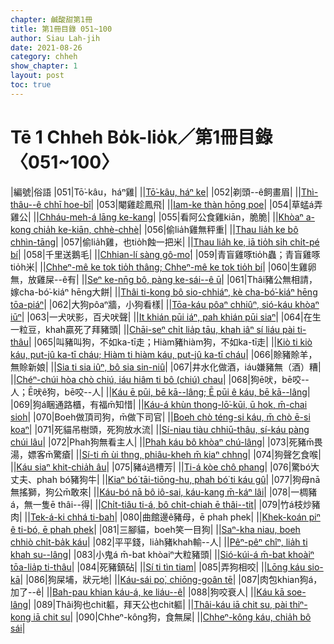 ```yaml
---
chapter: 鹹酸甜第1冊
title: 第1冊目錄 051~100
author: Siau Lah-jih
date: 2021-08-26
category: chheh
show_chapter: 1
layout: post
toc: true
---
```


# Tē 1 Chheh Bo̍k-lio̍k／第1冊目錄 〈051~100〉



|編號|俗語
|051|Tō͘-kâu，háⁿ雞|
||[Tō͘-kâu, háⁿ ke](10-21.html)|
|052|剃頭--ê飼畫眉|
||[Thì-thâu--ê chhī hoe-bî](10-22.html)|
|053|閹雞趁鳳飛|
||[Iam-ke thàn hōng poe](10-23.html)|
|054|草蜢á弄雞公|
||[Chháu-meh-á lāng ke-kang](10-24.html)|
|055|看阿公食雞kiān，脆脆|
||[Khòaⁿ a-kong chia̍h ke-kiān, chhè-chhè](10-25.html)|
|056|偷lia̍h雞無秤重|
||[Thau lia̍h ke bô chhìn-tāng](10-26.html)|
|057|偷lia̍h雞，也tio̍h蝕一把米|
||[Thau lia̍h ke, iā tio̍h si̍h chi̍t-pé bí](10-27.html)|
|058|千里送鵝毛|
||[Chhian-lí sàng gô-mo͘](10-28.html)|
|059|青盲雞啄tio̍h蟲；青盲雞啄tio̍h米|
||[Chheⁿ-mê ke tok tio̍h thâng; Chheⁿ-mê ke tok tio̍h bí](10-29.html)|
|060|生雞卵無，放雞屎--ê有|
||[Seⁿ ke-nn̄g bô, pàng ke-sái--ê ū](10-30.html)|
|061|Thâi豬公無相請，嫁cha-bó͘-kiáⁿ hēng大餅|
||[Thâi ti-kong bô sio-chhiáⁿ, kè cha-bó͘-kiáⁿ hēng tōa-piáⁿ](11-01.html)|
|062|大狗pôaⁿ牆，小狗看樣|
||[Tōa-káu pôaⁿ chhiûⁿ, sió-káu khòaⁿ iūⁿ](11-02.html)|
|063|一犬吠影，百犬吠聲|
||[It khián pūi iáⁿ, pah khián pūi siaⁿ](11-03.html)|
|064|在生一粒豆，khah贏死了拜豬頭|
||[Chāi-seⁿ chi̍t lia̍p tāu, khah iâⁿ sí liáu pài ti-thâu](11-04.html)|
|065|叫豬叫狗，不如ka-tī走；Hiàm豬hiàm狗，不如ka-tī走|
||[Kiò ti kiò káu, put-jû ka-tī cháu; Hiàm ti hiàm káu, put-jû ka-tī cháu](11-05.html)|
|066|賒豬賒羊，無賒新娘|
||[Sia ti sia iûⁿ, bô sia sin-niû](11-06.html)|
|067|井水化做酒，iáu嫌豬無（酒）糟|
||[Chéⁿ-chúi hòa chò chiú, iáu hiâm ti bô (chiú) chau](11-07.html)|
|068|狗ē吠，bē咬--人；Ē吠ê狗，bē咬--人|
||[Káu ē pūi, bē kā--lâng; Ē pūi ê káu, bē kā--lâng](11-08.html)|
|069|狗á睏通路櫃，有福m̄知惜|
||[Káu-á khùn thong-lō͘-kūi, ū hok, m̄-chai sioh](11-09.html)|
|070|Boeh做頂司狗，m̄做下司官|
||[Boeh chò téng-si káu, m̄ chò ē-si koaⁿ](11-10.html)|
|071|死貓吊樹頭，死狗放水流|
||[Sí-niau tiàu chhiū-thâu, sí-káu pàng chúi lâu](11-11.html)|
|072|Phah狗無看主人|
||[Phah káu bô khòaⁿ chú-lâng](11-12.html)|
|073|死豬m̄畏湯，嫖客m̄驚瘡|
||[Sí-ti m̄ ùi thng, phiâu-kheh m̄ kiaⁿ chhng](11-13.html)|
|074|狗聲乞食喉|
||[Káu siaⁿ khit-chia̍h âu](11-14.html)|
|075|豬á過槽芳|
||[Ti-á kòe chô phang](11-15.html)|
|076|驚bó͘大丈夫、phah bó͘豬狗牛|
||[Kiaⁿ bó͘ tāi-tiōng-hu, phah bó͘ ti káu gû](11-16.html)|
|077|狗母nā無搖獅，狗公m̄敢來|
||[Káu-bó nā bô iô-sai, káu-kang m̄-káⁿ lâi](11-17.html)|
|078|一椆豬á，無一隻ē thâi--得|
||[Chi̍t-tiâu ti-á, bô chi̍t-chiah ē thâi--tit](11-18.html)|
|079|竹á枝炒豬肉|
||[Tek-á-ki chhá ti-bah](11-19.html)|
|080|曲館邊ê豬母，ē phah phek|
||[Khek-koán piⁿ ê ti-bó, ē phah phek](11-20.html)|
|081|三腳貓，boeh笑一目狗|
||[Saⁿ-kha niau, boeh chhiò chi̍t-ba̍k káu](11-21.html)|
|082|平平錢，lia̍h豬khah輸--人|
||[Pêⁿ-pêⁿ chîⁿ, lia̍h ti khah su--lâng](11-22.html)|
|083|小鬼á m̄-bat khòaiⁿ大粒豬頭|
||[Sió-kúi-á m̄-bat khoàiⁿ tōa-lia̍p ti-thâu](11-23.html)|
|084|死豬鎮砧|
||[Sí ti tìn tiam](11-24.html)|
|085|弄狗相咬|
||[Lōng káu sio-kā](11-25.html)|
|086|狗屎埔，狀元地|
||[Káu-sái po͘, chiōng-goân tē](11-26.html)|
|087|肉包khian狗á，加了--ê|
||[Bah-pau khian káu-á, ke liáu--ê](11-27.html)|
|088|狗咬衰人|
||[Káu kā soe-lâng](11-28.html)|
|089|Thâi狗也chit軀，拜天公也chit軀|
||[Thâi-káu iā chit su, pài thiⁿ-kong iā chit su](11-29.html)|
|090|Chheⁿ-kông狗，食無屎|
||[Chheⁿ-kông káu, chia̍h bô sái](11-30.html)|
